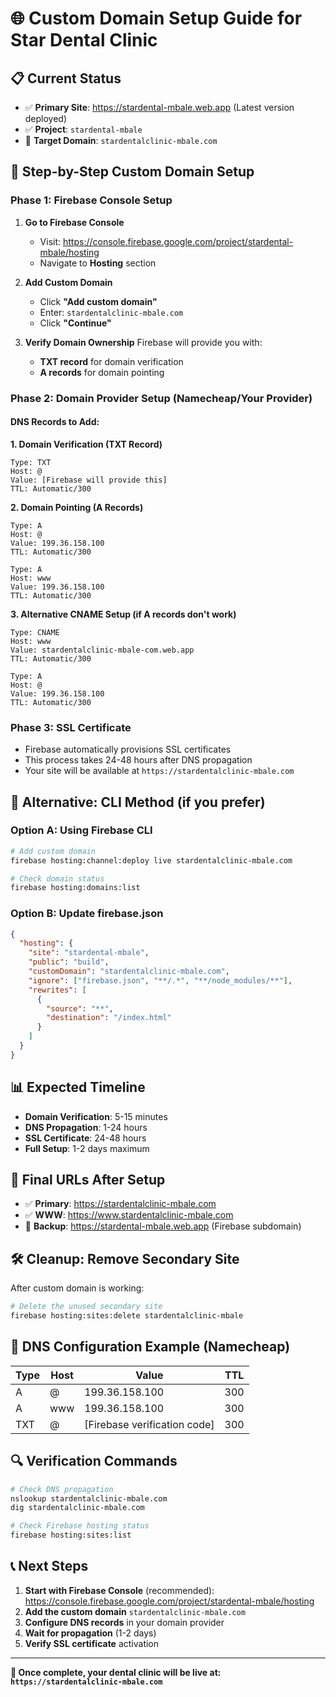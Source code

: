 # 🌐 Custom Domain Setup Guide for Star Dental Clinic

## 📋 **Current Status**

- ✅ **Primary Site**: https://stardental-mbale.web.app (Latest version deployed)
- ✅ **Project**: `stardental-mbale`
- 🎯 **Target Domain**: `stardentalclinic-mbale.com`

## 🚀 **Step-by-Step Custom Domain Setup**

### **Phase 1: Firebase Console Setup**

1. **Go to Firebase Console**

   - Visit: https://console.firebase.google.com/project/stardental-mbale/hosting
   - Navigate to **Hosting** section

2. **Add Custom Domain**

   - Click **"Add custom domain"**
   - Enter: `stardentalclinic-mbale.com`
   - Click **"Continue"**

3. **Verify Domain Ownership**
   Firebase will provide you with:
   - **TXT record** for domain verification
   - **A records** for domain pointing

### **Phase 2: Domain Provider Setup (Namecheap/Your Provider)**

#### **DNS Records to Add:**

**1. Domain Verification (TXT Record)**

```
Type: TXT
Host: @
Value: [Firebase will provide this]
TTL: Automatic/300
```

**2. Domain Pointing (A Records)**

```
Type: A
Host: @
Value: 199.36.158.100
TTL: Automatic/300

Type: A
Host: www
Value: 199.36.158.100
TTL: Automatic/300
```

**3. Alternative CNAME Setup (if A records don't work)**

```
Type: CNAME
Host: www
Value: stardentalclinic-mbale-com.web.app
TTL: Automatic/300

Type: A
Host: @
Value: 199.36.158.100
TTL: Automatic/300
```

### **Phase 3: SSL Certificate**

- Firebase automatically provisions SSL certificates
- This process takes 24-48 hours after DNS propagation
- Your site will be available at `https://stardentalclinic-mbale.com`

## 🔧 **Alternative: CLI Method (if you prefer)**

### **Option A: Using Firebase CLI**

```bash
# Add custom domain
firebase hosting:channel:deploy live stardentalclinic-mbale.com

# Check domain status
firebase hosting:domains:list
```

### **Option B: Update firebase.json**

```json
{
  "hosting": {
    "site": "stardental-mbale",
    "public": "build",
    "customDomain": "stardentalclinic-mbale.com",
    "ignore": ["firebase.json", "**/.*", "**/node_modules/**"],
    "rewrites": [
      {
        "source": "**",
        "destination": "/index.html"
      }
    ]
  }
}
```

## 📊 **Expected Timeline**

- **Domain Verification**: 5-15 minutes
- **DNS Propagation**: 1-24 hours
- **SSL Certificate**: 24-48 hours
- **Full Setup**: 1-2 days maximum

## 🎯 **Final URLs After Setup**

- ✅ **Primary**: https://stardentalclinic-mbale.com
- ✅ **WWW**: https://www.stardentalclinic-mbale.com
- 🔄 **Backup**: https://stardental-mbale.web.app (Firebase subdomain)

## 🛠 **Cleanup: Remove Secondary Site**

After custom domain is working:

```bash
# Delete the unused secondary site
firebase hosting:sites:delete stardentalclinic-mbale
```

## 📝 **DNS Configuration Example (Namecheap)**

| Type | Host | Value                        | TTL |
| ---- | ---- | ---------------------------- | --- |
| A    | @    | 199.36.158.100               | 300 |
| A    | www  | 199.36.158.100               | 300 |
| TXT  | @    | [Firebase verification code] | 300 |

## 🔍 **Verification Commands**

```bash
# Check DNS propagation
nslookup stardentalclinic-mbale.com
dig stardentalclinic-mbale.com

# Check Firebase hosting status
firebase hosting:sites:list
```

## 📞 **Next Steps**

1. **Start with Firebase Console** (recommended): https://console.firebase.google.com/project/stardental-mbale/hosting
2. **Add the custom domain** `stardentalclinic-mbale.com`
3. **Configure DNS records** in your domain provider
4. **Wait for propagation** (1-2 days)
5. **Verify SSL certificate** activation

---

**🎉 Once complete, your dental clinic will be live at: `https://stardentalclinic-mbale.com`**
